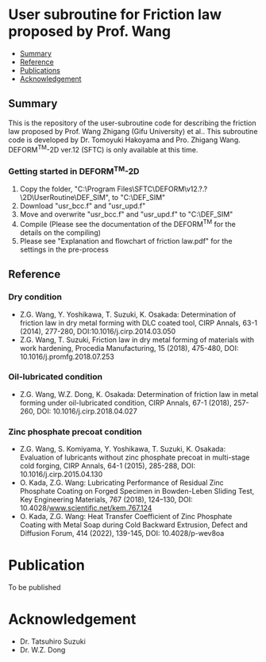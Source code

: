 # User subroutine for Friction law proposed by Prof. Wang

- [Summary](#Summary) 
- [Reference](#ref)
- [Publications](#Publications)
- [Acknowledgement](#Acknowledge)

## Summary <a name="Summary"></a>
This is the repository of the user-subroutine code for describing the friction law proposed by Prof. Wang Zhigang (Gifu University) et al.. This subroutine code is developed by Dr. Tomoyuki Hakoyama and Pro. Zhigang Wang.
DEFORM<sup>TM</sup>-2D ver.12 (SFTC) is only available at this time.

### Getting started in DEFORM<sup>TM</sup>-2D
1. Copy the folder, "C:\Program Files\SFTC\DEFORM\v12.?.?\2D\UserRoutine\DEF_SIM", to "C:\DEF_SIM"
1. Download "usr_bcc.f" and "usr_upd.f"
1. Move and overwrite "usr_bcc.f" and "usr_upd.f" to "C:\DEF_SIM"
1. Compile (Please see the documentation of the DEFORM<sup>TM</sup> for the details on the compiling)
1. Please see "Explanation and flowchart of friction law.pdf" for the settings in the pre-process

## Reference <a name="ref"></a>
### Dry condition
- Z.G. Wang, Y. Yoshikawa, T. Suzuki, K. Osakada: Determination of friction law in dry metal forming with DLC coated tool, CIRP Annals, 63-1 (2014), 277-280, DOI:10.1016/j.cirp.2014.03.050
- Z.G. Wang, T. Suzuki, Friction law in dry metal forming of materials with work hardening, Procedia Manufacturing, 15 (2018), 475-480, DOI: 10.1016/j.promfg.2018.07.253

### Oil-lubricated condition
- Z.G. Wang, W.Z. Dong, K. Osakada: Determination of friction law in metal forming under oil-lubricated condition, CIRP Annals, 67-1 (2018), 257-260, DOI: 10.1016/j.cirp.2018.04.027

### Zinc phosphate precoat condition
- Z.G. Wang, S. Komiyama, Y. Yoshikawa, T. Suzuki, K. Osakada: Evaluation of lubricants without zinc phosphate precoat in multi-stage cold forging, CIRP Annals, 64-1 (2015), 285-288, DOI: 10.1016/j.cirp.2015.04.130
- O. Kada, Z.G. Wang: Lubricating Performance of Residual Zinc Phosphate Coating on Forged Specimen in Bowden-Leben Sliding Test, Key Engineering Materials, 767 (2018), 124–130, DOI: 10.4028/www.scientific.net/kem.767.124
- O. Kada, Z.G. Wang: Heat Transfer Coefficient of Zinc Phosphate Coating with Metal Soap during Cold Backward Extrusion, Defect and Diffusion Forum, 414 (2022), 139-145, DOI: 10.4028/p-wev8oa

# Publication <a name="Publications"></a>
To be published

# Acknowledgement <a name="Acknowledge"></a>
- Dr. Tatsuhiro Suzuki
- Dr. W.Z. Dong